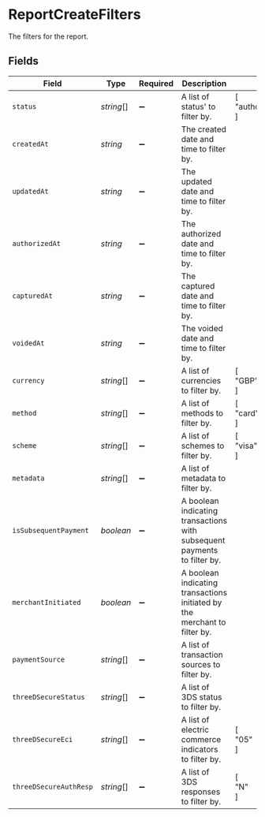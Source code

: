# ReportCreateFilters

The filters for the report.


## Fields

| Field                                                                     | Type                                                                      | Required                                                                  | Description                                                               | Example                                                                   |
| ------------------------------------------------------------------------- | ------------------------------------------------------------------------- | ------------------------------------------------------------------------- | ------------------------------------------------------------------------- | ------------------------------------------------------------------------- |
| `status`                                                                  | *string*[]                                                                | :heavy_minus_sign:                                                        | A list of status' to filter by.                                           | [<br/>"authorization_failed"<br/>]                                        |
| `createdAt`                                                               | *string*                                                                  | :heavy_minus_sign:                                                        | The created date and time to filter by.                                   |                                                                           |
| `updatedAt`                                                               | *string*                                                                  | :heavy_minus_sign:                                                        | The updated date and time to filter by.                                   |                                                                           |
| `authorizedAt`                                                            | *string*                                                                  | :heavy_minus_sign:                                                        | The authorized date and time to filter by.                                |                                                                           |
| `capturedAt`                                                              | *string*                                                                  | :heavy_minus_sign:                                                        | The captured date and time to filter by.                                  |                                                                           |
| `voidedAt`                                                                | *string*                                                                  | :heavy_minus_sign:                                                        | The voided date and time to filter by.                                    |                                                                           |
| `currency`                                                                | *string*[]                                                                | :heavy_minus_sign:                                                        | A list of currencies to filter by.                                        | [<br/>"GBP"<br/>]                                                         |
| `method`                                                                  | *string*[]                                                                | :heavy_minus_sign:                                                        | A list of methods to filter by.                                           | [<br/>"card"<br/>]                                                        |
| `scheme`                                                                  | *string*[]                                                                | :heavy_minus_sign:                                                        | A list of schemes to filter by.                                           | [<br/>"visa"<br/>]                                                        |
| `metadata`                                                                | *string*[]                                                                | :heavy_minus_sign:                                                        | A list of metadata to filter by.                                          |                                                                           |
| `isSubsequentPayment`                                                     | *boolean*                                                                 | :heavy_minus_sign:                                                        | A boolean indicating transactions with subsequent payments to filter by.  |                                                                           |
| `merchantInitiated`                                                       | *boolean*                                                                 | :heavy_minus_sign:                                                        | A boolean indicating transactions initiated by the merchant to filter by. |                                                                           |
| `paymentSource`                                                           | *string*[]                                                                | :heavy_minus_sign:                                                        | A list of transaction sources to filter by.                               |                                                                           |
| `threeDSecureStatus`                                                      | *string*[]                                                                | :heavy_minus_sign:                                                        | A list of 3DS status to filter by.                                        |                                                                           |
| `threeDSecureEci`                                                         | *string*[]                                                                | :heavy_minus_sign:                                                        | A list of electric commerce indicators to filter by.                      | [<br/>"05"<br/>]                                                          |
| `threeDSecureAuthResp`                                                    | *string*[]                                                                | :heavy_minus_sign:                                                        | A list of 3DS responses to filter by.                                     | [<br/>"N"<br/>]                                                           |
